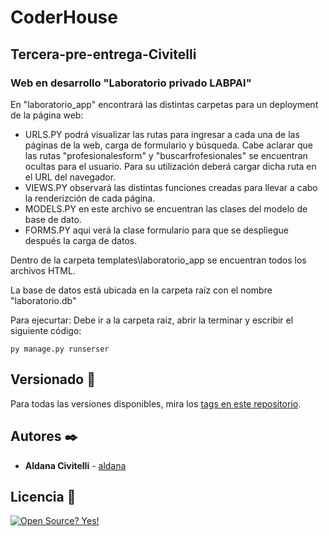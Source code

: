 # CoderHouse

## Tercera-pre-entrega-Civitelli

### Web en desarrollo "Laboratorio privado LABPAI"

En "laboratorio_app" encontrará las distintas carpetas para un deployment de la página web:
+ URLS.PY podrá visualizar las rutas para ingresar a cada una de las páginas de la web, carga de formulario y búsqueda.
  Cabe aclarar que las rutas "profesionalesform" y "buscarfrofesionales" se encuentran ocultas para el usuario. Para su utilización deberá cargar dicha ruta en el URL del navegador. 
+ VIEWS.PY observará las distintas funciones creadas para llevar a cabo la renderizción de cada página.  
+ MODELS.PY en este archivo se encuentran las clases del modelo de base de dato.
+ FORMS.PY aqui verá la clase formulario para que se despliegue después la carga de datos.

Dentro de la carpeta templates\laboratorio_app se encuentran todos los archivos HTML. 

La base de datos está ubicada en la carpeta raíz con el nombre "laboratorio.db"

Para ejecurtar:
Debe ir a la carpeta raiz, abrir la terminar y escribir el siguiente código: 

```
py manage.py runserser

```

## Versionado 📌

Para todas las versiones disponibles, mira los [tags en este repositorio](https://github.com/ACivitelli/Tercera-pre-entrega-Civitelli/tags).

## Autores ✒️

* **Aldana Civitelli** - [aldana](https://github.com/ACivitelli)

## Licencia 📄

[![Open Source? Yes!](https://badgen.net/badge/Open%20Source%20%3F/Yes%21/blue?icon=github)](https://github.com/Naereen/badges/)


